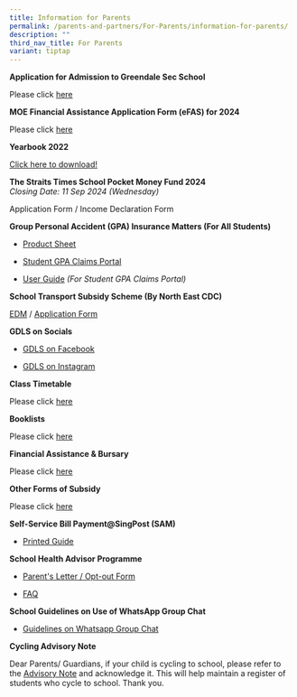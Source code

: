 ```yaml
---
title: Information for Parents
permalink: /parents-and-partners/For-Parents/information-for-parents/
description: ""
third_nav_title: For Parents
variant: tiptap
---
```

<p><strong>Application for Admission to Greendale Sec School</strong>
</p>
<p>Please click <a href="https://go.gov.sg/gdss-application-for-admission" rel="noopener noreferrer nofollow" target="_blank">here</a>
</p>
<p><strong>MOE Financial Assistance Application Form (eFAS) for 2024</strong>
</p>
<p>Please click <a href="https://form.gov.sg/64e2f8f73f582600139f54ac" rel="noopener noreferrer nofollow" target="_blank">here</a>
</p>
<p><strong>Yearbook 2022</strong>
</p>
<p><a href="https://drive.google.com/file/d/1S1Tnfj6Xc_Kru5SdVkbIzSIbSyGBumtn/view?usp=sharing" rel="noopener noreferrer nofollow" target="_blank">Click here to download!</a>
</p>
<p><strong>The Straits Times School Pocket Money Fund 2024</strong> 
<br><em>Closing Date: 11 Sep 2024 (Wednesday)</em>
<br>
</p>
<p>Application Form / Income Declaration Form</p>
<p><strong>Group Personal Accident (GPA) Insurance Matters (For All Students)</strong>
</p>
<ul data-tight="true" class="tight">
<li>
<p><a href="/files/Product_Fact_Sheet__Year_2024_May__Revised.pdf" rel="noopener noreferrer nofollow" target="_blank">Product Sheet</a>
</p>
</li>
<li>
<p><a href="https://studentgpa.incomegroupins.com.sg/#/dashboard" rel="noopener noreferrer nofollow" target="_blank">Student GPA Claims Portal</a>
</p>
</li>
<li>
<p><a href="/files/student-gpa-user-guide-parent.pdf" rel="noopener noreferrer nofollow" target="_blank">User Guide</a>  <em>(For Student GPA Claims Portal)</em>
</p>
</li>
</ul>
<p><strong>School Transport Subsidy Scheme (By North East CDC)</strong>
</p>
<p><a href="/files/School-Transport-Subsidy-Scheme-EDM.pdf" rel="noopener noreferrer nofollow" target="_blank">EDM</a> /
<a href="https://go.gov.sg/neasrf" rel="noopener noreferrer nofollow" target="_blank">Application Form</a>
</p>
<p><strong>GDLS on Socials</strong>
</p>
<ul data-tight="true" class="tight">
<li>
<p><a href="https://www.facebook.com/greendalesec" rel="noopener noreferrer nofollow" target="_blank">GDLS on Facebook</a>
</p>
</li>
<li>
<p><a href="https://www.instagram.com/greendalesecondaryschool/" rel="noopener noreferrer nofollow" target="_blank">GDLS on Instagram</a>
</p>
</li>
</ul>
<p><strong>Class Timetable</strong>
</p>
<p>Please click <a href="/student-admin-services/students/class-timetable/" rel="noopener noreferrer nofollow" target="_blank">here</a>
</p>
<p><strong>Booklists</strong>
</p>
<p>Please click <a href="/student-admin-services/students/booklists/" rel="noopener noreferrer nofollow" target="_blank">here</a>
</p>
<p><strong>Financial Assistance &amp; Bursary</strong>
</p>
<p>Please click <a href="/student-admin-services/administration/financial-assistance-bursary/" rel="noopener noreferrer nofollow" target="_blank">here</a>
</p>
<p><strong>Other Forms of Subsidy</strong>
</p>
<p>Please click <a href="/student-admin-services/administration/other-forms-of-subsidy/" rel="noopener noreferrer nofollow" target="_blank">here</a>
</p>
<p><strong>Self-Service Bill Payment@SingPost (SAM)</strong>
</p>
<ul data-tight="true" class="tight">
<li>
<p><a href="/files/Printed-Guide-final.pdf" rel="noopener noreferrer nofollow" target="_blank">Printed Guide</a>
</p>
</li>
</ul>
<p><strong>School Health Advisor Programme</strong>
</p>
<ul data-tight="true" class="tight">
<li>
<p><a href="/files/SHA-Parents-Letter_Opt-Out-Form-2019.pdf" rel="noopener noreferrer nofollow" target="_blank">Parent's Letter / Opt-out Form</a>
</p>
</li>
<li>
<p><a href="/files/SHA-FAQ.pdf" rel="noopener noreferrer nofollow" target="_blank">FAQ</a>
</p>
</li>
</ul>
<p><strong>School Guidelines on Use of WhatsApp Group Chat</strong>
</p>
<ul data-tight="true" class="tight">
<li>
<p><a href="/files/Guidelines-on-WhatsApp-group-chats.pdf" rel="noopener noreferrer nofollow" target="_blank">Guidelines on Whatsapp Group Chat</a>
</p>
</li>
</ul>
<p><strong>Cycling Advisory Note</strong>
</p>
<p>Dear Parents/ Guardians, if your child is cycling to school, please refer
to the&nbsp;<a href="https://form.gov.sg/61c2b2fb1dd3cd0013b089e1" rel="noopener noreferrer nofollow" target="_blank">Advisory Note</a>&nbsp;and
acknowledge it. This will help maintain a register of students who cycle
to school. Thank you.</p>
